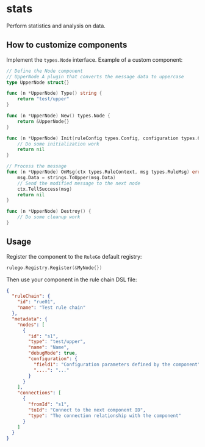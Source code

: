 # stats
Perform statistics and analysis on data.

## How to customize components
Implement the `types.Node` interface.
Example of a custom component:
```go
// Define the Node component
// UpperNode A plugin that converts the message data to uppercase
type UpperNode struct{}

func (n *UpperNode) Type() string {
    return "test/upper"
}

func (n *UpperNode) New() types.Node {
    return &UpperNode{}
}

func (n *UpperNode) Init(ruleConfig types.Config, configuration types.Configuration) error {
    // Do some initialization work
    return nil
}

// Process the message
func (n *UpperNode) OnMsg(ctx types.RuleContext, msg types.RuleMsg) error {
    msg.Data = strings.ToUpper(msg.Data)
    // Send the modified message to the next node
    ctx.TellSuccess(msg)
    return nil
}

func (n *UpperNode) Destroy() {
    // Do some cleanup work
}
```

## Usage

Register the component to the `RuleGo` default registry:
```go
rulego.Registry.Register(&MyNode{})
```

Then use your component in the rule chain DSL file:
```json
{
  "ruleChain": {
    "id": "rue01",
    "name": "Test rule chain"
  },
  "metadata": {
    "nodes": [
      {
        "id": "s1",
        "type": "test/upper",
        "name": "Name",
        "debugMode": true,
        "configuration": {
          "field1": "Configuration parameters defined by the component",
          "....": "..."
        }
      }
    ],
    "connections": [
      {
        "fromId": "s1",
        "toId": "Connect to the next component ID",
        "type": "The connection relationship with the component"
      }
    ]
  }
}
```